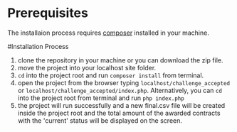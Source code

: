 # Prerequisites

The installaion process requires [composer](getcomposer.org) installed in your machine.


#Installation Process

1. clone the repository in your machine or you can download the zip file.
2. move the project into your localhost site folder.
3. `cd` into the project root and run `composer install` from terminal.
4. open the project from the browser typing `localhost/challenge_accepted` or `localhost/challenge_accepted/index.php`.
   Alternatively, you can `cd` into the project root from terminal and run `php index.php`
5. the project will run successfully and a new final.csv file will be created inside the project root and the total amount of the awarded contracts with the 'current' status will be displayed on the screen.